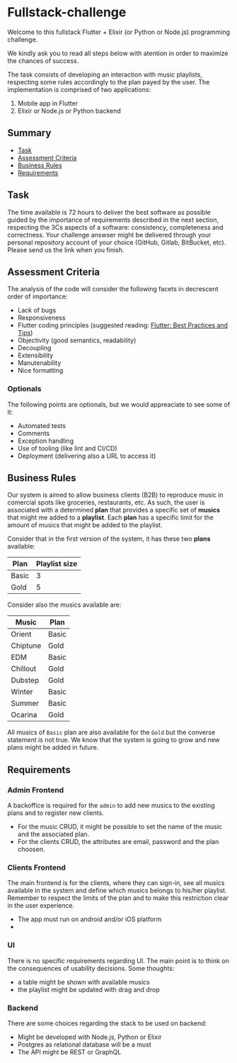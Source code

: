 # Fullstack-challenge

Welcome to this fullstack Flutter + Elixir (or Python or Node.js) programming challenge.

We kindly ask you to read all steps below with atention in order to maximize the chances of success.

The task consists of developing an interaction with music playlists, respecting some rules accordingly to the plan payed by the user. The implementation is comprised of two applications:

1) Mobile app in Flutter
2) Elixir or Node.js or Python backend

## Summary

- [Task](#task)
- [Assessment Criteria](#assessment-criteria)
- [Business Rules](#business-rules)
- [Requirements](#requirements)

## Task

The time available is 72 hours to deliver the best software as possible guided by the importance of requirements described in the next section, respecting the 3Cs aspects of a software: consistency, completeness and correctness. Your challenge answser might be delivered through your personal repository account of your choice (GitHub, Gitlab, BitBucket, etc). Please send us the link when you finish.

## Assessment Criteria

The analysis of the code will consider the following facets in decrescent order of importance:

- Lack of bugs
- Responsiveness
- Flutter coding principles (suggested reading: [Flutter: Best Practices and Tips]([https://reactjs.org/docs/thinking-in-react.html](https://medium.com/flutter-community/flutter-best-practices-and-tips-7c2782c9ebb5)))
- Objectivity (good semantics, readability)
- Decoupling
- Extensibility
- Manutenability
- Nice formatting

### Optionals

The following points are optionals, but we would appreaciate to see some of it:

- Automated tests
- Comments
- Exception handling
- Use of tooling (like lint and CI/CD)
- Deployment (delivering also a URL to access it)

## Business Rules

Our system is aimed to allow business clients (B2B) to reproduce music in comercial spots like groceries, restaurants, etc. As such, the user is associated with a determined **plan** that provides a specific set of **musics** that might me added to a **playlist**. Each **plan** has a specific limit for the amount of musics that might be added to the playlist.

Consider that in the first version of the system, it has these two **plans** available:

| Plan   | Playlist size |
|--------|---------------|
| Basic  | 3             |
| Gold   | 5             |

Consider also the musics available are:

| Music    | Plan  |
|----------|-------|
| Orient   | Basic |
| Chiptune | Gold  |
| EDM      | Basic | 
| Chillout | Gold  |
| Dubstep  | Gold  |
| Winter   | Basic |
| Summer   | Basic |
| Ocarina  | Gold  |

All musics of `Basic` plan are also available for the `Gold` but the converse statement is not true.
We know that the system is going to grow and new plans might be added in future.

## Requirements

### Admin Frontend 

A backoffice is required for the `admin` to add new musics to the existing plans and to register new clients.

- For the music CRUD, it might be possible to set the name of the music and the associated plan.
- For the clients CRUD, the attributes are email, password and the plan choosen.

### Clients Frontend

The main frontend is for the clients, where they can sign-in, see all musics available in the system and define which musics belongs to his/her playlist. Remember to respect the limits of the plan and to make this restriction clear in the user experience.

- The app must run on android and/or iOS platform
- 


### UI

There is no specific requirements regarding UI. The main point is to think on the consequences of usability decisions. Some thoughts:

- a table might be shown with available musics
- the playlist might be updated with drag and drop

### Backend

There are some choices regarding the stack to be used on backend:

- Might be developed with Node.js, Python or Elixir
- Postgres as relational database will be a must
- The API might be REST or GraphQL

